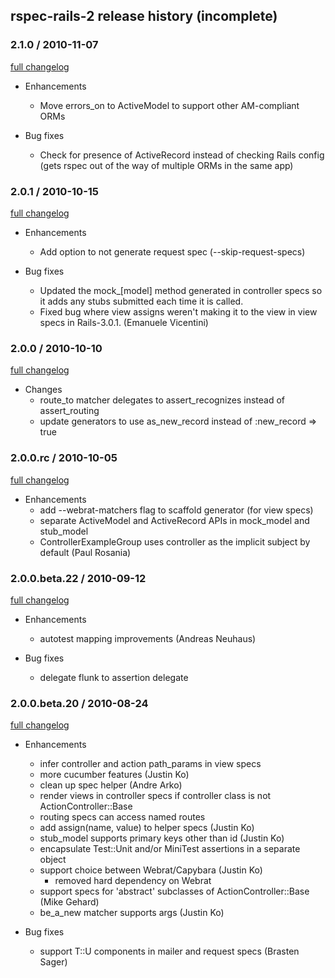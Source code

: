 ## rspec-rails-2 release history (incomplete)

### 2.1.0 / 2010-11-07

[full changelog](http://github.com/rspec/rspec-rails/compare/v2.0.1...v2.1.0)

* Enhancements
  * Move errors_on to ActiveModel to support other AM-compliant ORMs

* Bug fixes
  * Check for presence of ActiveRecord instead of checking Rails config
    (gets rspec out of the way of multiple ORMs in the same app)

### 2.0.1 / 2010-10-15

[full changelog](http://github.com/rspec/rspec-rails/compare/v2.0.0...v2.0.1)

* Enhancements
  * Add option to not generate request spec (--skip-request-specs)

* Bug fixes
  * Updated the mock_[model] method generated in controller specs so it adds
    any stubs submitted each time it is called.
  * Fixed bug where view assigns weren't making it to the view in view specs in Rails-3.0.1.
    (Emanuele Vicentini)

### 2.0.0 / 2010-10-10

[full changelog](http://github.com/rspec/rspec-rails/compare/v2.0.0.rc...v2.0.0)

* Changes
  * route_to matcher delegates to assert_recognizes instead of assert_routing
  * update generators to use as_new_record instead of :new_record => true

### 2.0.0.rc / 2010-10-05

[full changelog](http://github.com/rspec/rspec-rails/compare/v2.0.0.beta.22...v2.0.0.rc)

* Enhancements
  * add --webrat-matchers flag to scaffold generator (for view specs)
  * separate ActiveModel and ActiveRecord APIs in mock_model and stub_model
  * ControllerExampleGroup uses controller as the implicit subject by default (Paul Rosania)

### 2.0.0.beta.22 / 2010-09-12

[full changelog](http://github.com/rspec/rspec-rails/compare/v2.0.0.beta.20...v2.0.0.beta.22)

* Enhancements
  * autotest mapping improvements (Andreas Neuhaus)

* Bug fixes
  * delegate flunk to assertion delegate

### 2.0.0.beta.20 / 2010-08-24

[full changelog](http://github.com/rspec/rspec-rails/compare/v2.0.0.beta.19...v2.0.0.beta.20)

* Enhancements
  * infer controller and action path_params in view specs
  * more cucumber features (Justin Ko)
  * clean up spec helper (Andre Arko)
  * render views in controller specs if controller class is not
    ActionController::Base
  * routing specs can access named routes
  * add assign(name, value) to helper specs (Justin Ko)
  * stub_model supports primary keys other than id (Justin Ko)
  * encapsulate Test::Unit and/or MiniTest assertions in a separate object
  * support choice between Webrat/Capybara (Justin Ko)
    * removed hard dependency on Webrat
  * support specs for 'abstract' subclasses of ActionController::Base (Mike Gehard)
  * be_a_new matcher supports args (Justin Ko)

* Bug fixes
  * support T::U components in mailer and request specs (Brasten Sager)
